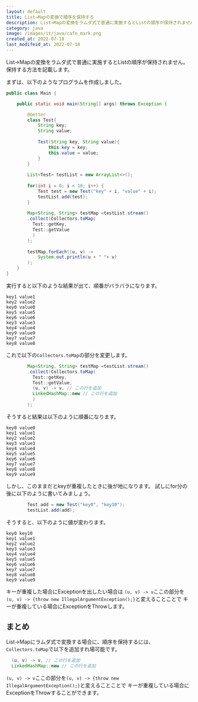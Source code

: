 ```yaml
---
layout: default
title: List→Mapの変換で順序を保持する
description: List→Mapの変換をラムダ式で普通に実施するとListの順序が保持されません。保持する方法を記載します。
category: java
image: /images/it/java/cafe_mark.png
created_at: 2022-07-18
last_modifeid_at: 2022-07-18
---
```


List→Mapの変換をラムダ式で普通に実施するとListの順序が保持されません。保持する方法を記載します。

まずは、以下のようなプログラムを作成しました。

```Java
public class Main {

	public static void main(String[] args) throws Exception {

		@Getter
		class Test{
			String key;
			String value;
			
			Test(String key, String value){
				this.key = key;
				this.value = value;
			}
		}
		
		List<Test> testList = new ArrayList<>();
		
		for(int i = 0; i < 10; i++) {
			Test test = new Test("key" + i, "value" + i);
			testList.add(test);
		}
		
		Map<String, String> testMap =testList.stream()
	    .collect(Collectors.toMap(
	      Test::getKey,
	      Test::getValue
	      )
	    );
		
		testMap.forEach((u, v) -> 
	    	System.out.println(u + " "+ v)
		);	
	}
}
```

実行すると以下のような結果が出て、順番がバラバラになります。

```
key1 value1
key2 value2
key0 value0
key5 value5
key6 value6
key3 value3
key4 value4
key9 value9
key7 value7
key8 value8

```

これで以下の`Collectors.toMap`の部分を変更します。

```Java
		Map<String, String> testMap =testList.stream()
	    .collect(Collectors.toMap(
	      Test::getKey,
	      Test::getValue,
	      (u, v) -> v, // この行を追加
	      LinkedHashMap::new // この行を追加
	      )
	    );
```

そうすると結果は以下のように順番になります。

```
key0 value0
key1 value1
key2 value2
key3 value3
key4 value4
key5 value5
key6 value6
key7 value7
key8 value8
key9 value9
```

しかし、このままだとkeyが重複したときに後が地になります。
試しにfor分の後に以下のように書いてみましょう。

```Java
		Test add = new Test("key0", "key10");
		testList.add(add);
```

そうすると、以下のように値が変わります。
```
key0 key10
key1 value1
key2 value2
key3 value3
key4 value4
key5 value5
key6 value6
key7 value7
key8 value8
key9 value9
```

キーが重複した場合にExceptionを出したい場合は
`(u, v) -> v`ここの部分を`(u, v) -> {throw new IllegalArgumentException();}`と変えることことで
キーが重複している場合にExceptionをThrowします。


## まとめ

List→Mapにラムダ式で変換する場合に、順序を保持するには、`Collectors.toMap`で以下を追加すれ場可能です。
```Java
  (u, v) -> v, // この行を追加
  LinkedHashMap::new // この行を追加
```

`(u, v) -> v`ここの部分を`(u, v) -> {throw new IllegalArgumentException();}`と変えることことで
キーが重複している場合にExceptionをThrowすることができます。
